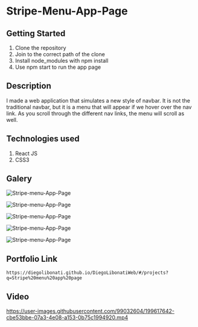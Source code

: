 # Stripe-Menu-App-Page

## Getting Started

1. Clone the repository
2. Join to the correct path of the clone
3. Install node_modules with npm install
4. Use npm start to run the app page

## Description

I made a web application that simulates a new style of navbar. It is not the traditional navbar, but it is a menu that will appear if we hover over the nav link. As you scroll through the different nav links, the menu will scroll as well.

## Technologies used

1. React JS
2. CSS3

## Galery

![Stripe-menu-App-Page](https://raw.githubusercontent.com/DiegoLibonati/DiegoLibonatiWeb/main/data/projects/React/Imagenes/stripemenureact-0.jpg)

![Stripe-menu-App-Page](https://raw.githubusercontent.com/DiegoLibonati/DiegoLibonatiWeb/main/data/projects/React/Imagenes/stripemenureact-1.jpg)

![Stripe-menu-App-Page](https://raw.githubusercontent.com/DiegoLibonati/DiegoLibonatiWeb/main/data/projects/React/Imagenes/stripemenureact-2.jpg)

![Stripe-menu-App-Page](https://raw.githubusercontent.com/DiegoLibonati/DiegoLibonatiWeb/main/data/projects/React/Imagenes/stripemenureact-3.jpg)

![Stripe-menu-App-Page](https://raw.githubusercontent.com/DiegoLibonati/DiegoLibonatiWeb/main/data/projects/React/Imagenes/stripemenureact-4.jpg)

## Portfolio Link

`https://diegolibonati.github.io/DiegoLibonatiWeb/#/projects?q=Stripe%20menu%20app%20page`

## Video


https://user-images.githubusercontent.com/99032604/199617642-cbe53bbe-07a3-4e08-a153-0b75c1994920.mp4

